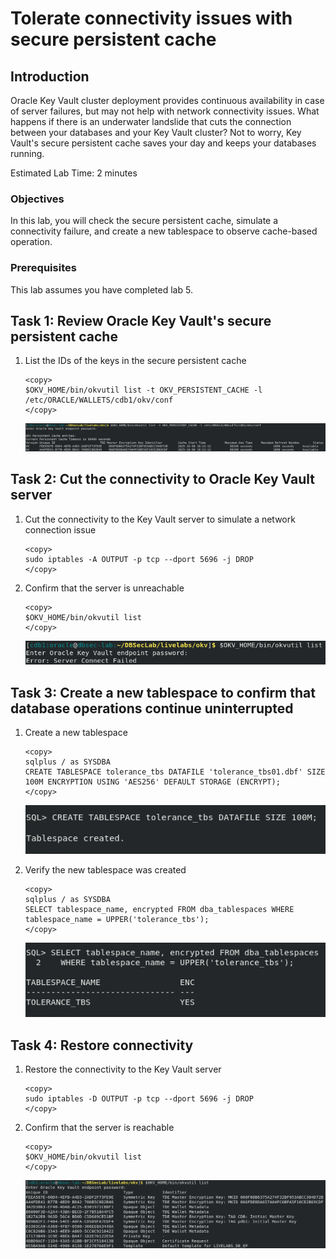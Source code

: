 # Tolerate connectivity issues with secure persistent cache

## Introduction
Oracle Key Vault cluster deployment provides continuous availability in case of server failures, but may not help with network connectivity issues. What happens if there is an underwater landslide that cuts the connection between your databases and your Key Vault cluster? Not to worry, Key Vault's secure persistent cache saves your day and keeps your databases running.

Estimated Lab Time: 2 minutes

### Objectives
In this lab, you will check the secure persistent cache, simulate a connectivity failure, and create a new tablespace to observe cache-based operation.

### Prerequisites
This lab assumes you have completed lab 5.

## Task 1: Review Oracle Key Vault's secure persistent cache

1. List the IDs of the keys in the secure persistent cache

    ````
    <copy>
    $OKV_HOME/bin/okvutil list -t OKV_PERSISTENT_CACHE -l /etc/ORACLE/WALLETS/cdb1/okv/conf
    </copy>
    ````

   ![Key Vault](./images/Screenshot_2025-10-03_15.56.40.png "List the IDs of the keys in the secure persistent cache")

## Task 2: Cut the connectivity to Oracle Key Vault server

1. Cut the connectivity to the Key Vault server to simulate a network connection issue

    ````
    <copy>
    sudo iptables -A OUTPUT -p tcp --dport 5696 -j DROP
    </copy>
    ````

2. Confirm that the server is unreachable

    ````
    <copy>
    $OKV_HOME/bin/okvutil list
    </copy>
    ````

   ![Key Vault](./images/Screenshot_2025-10-03_15.59.33.png "Confirm that the server is unreachable")

## Task 3: Create a new tablespace to confirm that database operations continue uninterrupted

1. Create a new tablespace

    ````
    <copy>
    sqlplus / as SYSDBA
    CREATE TABLESPACE tolerance_tbs DATAFILE 'tolerance_tbs01.dbf' SIZE 100M ENCRYPTION USING 'AES256' DEFAULT STORAGE (ENCRYPT);
    </copy>
    ````

   ![Key Vault](./images/Screenshot_2025-10-03_16.01.30.png "Create a new tablespace")

2. Verify the new tablespace was created

    ````
    <copy>
    sqlplus / as SYSDBA
    SELECT tablespace_name, encrypted FROM dba_tablespaces WHERE tablespace_name = UPPER('tolerance_tbs');
    </copy>
    ````

   ![Key Vault](./images/Screenshot_2025-10-03_16.03.05.png "Verify the new tablespace was created")

## Task 4: Restore connectivity

1. Restore the connectivity to the Key Vault server

    ````
    <copy>
    sudo iptables -D OUTPUT -p tcp --dport 5696 -j DROP
    </copy>
    ````

2. Confirm that the server is reachable

    ````
    <copy>
    $OKV_HOME/bin/okvutil list
    </copy>
    ````

   ![Key Vault](./images/Screenshot_2025-10-03_16.04.40.png "Confirm that the server is reachable")
